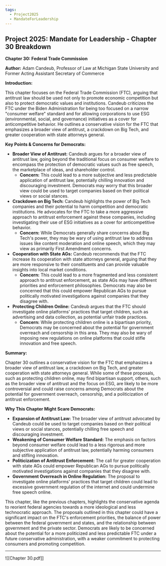 ```yaml
---
tags:
  - Project2025
  - MandateForLeadership
---
```

## Project 2025: Mandate for Leadership - Chapter 30 Breakdown

**Chapter 30: Federal Trade Commission**

**Author:** Adam Candeub, Professor of Law at Michigan State University and Former Acting Assistant Secretary of Commerce

**Introduction:**

This chapter focuses on the Federal Trade Commission (FTC), arguing that antitrust law should be used not only to promote economic competition but also to protect democratic values and institutions. Candeub criticizes the FTC under the Biden Administration for being too focused on a narrow "consumer welfare" standard and for allowing corporations to use ESG (environmental, social, and governance) initiatives as a cover for anticompetitive behavior. He outlines a conservative vision for the FTC that emphasizes a broader view of antitrust, a crackdown on Big Tech, and greater cooperation with state attorneys general.

**Key Points & Concerns for Democrats:**

* **Broader View of Antitrust:** Candeub argues for a broader view of antitrust law, going beyond the traditional focus on consumer welfare to encompass the protection of democratic values such as free speech, the marketplace of ideas, and shareholder control.
    * **Concern:** This could lead to a more subjective and less predictable application of antitrust law, potentially chilling innovation and discouraging investment. Democrats may worry that this broader view could be used to target companies based on their political views or social stances.
* **Crackdown on Big Tech:** Candeub highlights the power of Big Tech companies and their potential to harm competition and democratic institutions. He advocates for the FTC to take a more aggressive approach to antitrust enforcement against these companies, including investigating their use of ESG initiatives as a cover for anticompetitive behavior.
    * **Concern:** While Democrats generally share concerns about Big Tech's power, they may be wary of using antitrust law to address issues like content moderation and online speech, which they may view as primarily First Amendment concerns.
* **Cooperation with State AGs:** Candeub recommends that the FTC increase its cooperation with state attorneys general, arguing that they are more responsive to their constituents and can provide valuable insights into local market conditions.
    * **Concern:** This could lead to a more fragmented and less consistent approach to antitrust enforcement, as state AGs may have different priorities and enforcement philosophies. Democrats may also be concerned that this could empower Republican AGs to pursue politically motivated investigations against companies that they disagree with.
* **Protecting Children Online:** Candeub argues that the FTC should investigate online platforms' practices that target children, such as advertising and data collection, as potential unfair trade practices.
    * **Concern:** While protecting children online is a bipartisan priority, Democrats may be concerned about the potential for government overreach and censorship in this area. They may also be wary of imposing new regulations on online platforms that could stifle innovation and free speech.

**Summary:**

Chapter 30 outlines a conservative vision for the FTC that emphasizes a broader view of antitrust law, a crackdown on Big Tech, and greater cooperation with state attorneys general. While some of these proposals, such as protecting children online, may find bipartisan support, others, such as the broader view of antitrust and the focus on ESG, are likely to be more controversial and could raise concerns among Democrats about the potential for government overreach, censorship, and a politicization of antitrust enforcement.

**Why This Chapter Might Scare Democrats:**

* **Expansion of Antitrust Law:** The broader view of antitrust advocated by Candeub could be used to target companies based on their political views or social stances, potentially chilling free speech and discouraging investment.
* **Weakening of Consumer Welfare Standard:** The emphasis on factors beyond consumer welfare could lead to a less rigorous and more subjective application of antitrust law, potentially harming consumers and stifling innovation.
* **Politicization of Antitrust Enforcement:** The call for greater cooperation with state AGs could empower Republican AGs to pursue politically motivated investigations against companies that they disagree with.
* **Government Overreach in Online Regulation:** The proposal to investigate online platforms' practices that target children could lead to excessive government regulation of the internet and could undermine free speech online.

This chapter, like the previous chapters, highlights the conservative agenda to reorient federal agencies towards a more ideological and less technocratic approach. The proposals outlined in this chapter could have a significant impact on the FTC's enforcement priorities, the balance of power between the federal government and states, and the relationship between government and the private sector. Democrats are likely to be concerned about the potential for a more politicized and less predictable FTC under a future conservative administration, with a weaker commitment to protecting consumers and promoting competition. 

----

![[Chapter 30.pdf]]